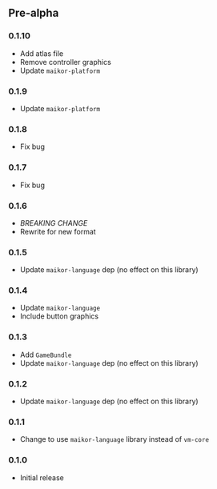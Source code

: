 ## Pre-alpha

### 0.1.10
- Add atlas file
- Remove controller graphics
- Update `maikor-platform`

### 0.1.9
- Update `maikor-platform`

### 0.1.8
- Fix bug

### 0.1.7 
- Fix bug

### 0.1.6
- *BREAKING CHANGE*
- Rewrite for new format

### 0.1.5
- Update `maikor-language` dep (no effect on this library)

### 0.1.4

- Update `maikor-language`
- Include button graphics

### 0.1.3

- Add `GameBundle`
- Update `maikor-language` dep (no effect on this library)

### 0.1.2

- Update `maikor-language` dep (no effect on this library)

### 0.1.1

- Change to use `maikor-language` library instead of `vm-core`

### 0.1.0

- Initial release